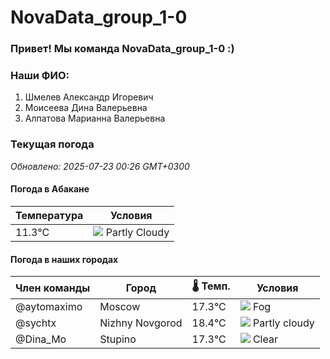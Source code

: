 # NovaData_group_1-0
### Привет! Мы команда NovaData_group_1-0 :)

### Наши ФИО:
1. Шмелев Александр Игоревич
2. Моисеева Дина Валерьевна
3. Алпатова Марианна Валерьевна

### Текущая погода
<!-- WEATHER:START -->
_Обновлено: 2025-07-23 00:26 GMT+0300_

#### Погода в Абакане

| Температура | Условия |
|-------------|----------|
| 11.3°C     | ![](https://cdn.weatherapi.com/weather/64x64/night/116.png) Partly Cloudy |

#### Погода в наших городах

| Член команды  | Город               | 🌡️ Темп.  | Условия          |
|---------------|---------------------|-----------|--------------------|
| @aytomaximo    | Moscow              |   17.3°C | ![](https://cdn.weatherapi.com/weather/64x64/night/248.png) Fog          |
| @sychtx        | Nizhny Novgorod     |   18.4°C | ![](https://cdn.weatherapi.com/weather/64x64/night/116.png) Partly cloudy |
| @Dina_Mo       | Stupino             |   17.3°C | ![](https://cdn.weatherapi.com/weather/64x64/night/113.png) Clear        |

<!-- WEATHER:END -->
